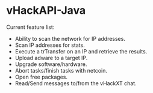 # vHackAPI-Java
Current feature list:
- Ability to scan the network for IP addresses.
- Scan IP addresses for stats.
- Execute a trTransfer on an IP and retrieve the results.
- Upload adware to a target IP.
- Upgrade software/hardware.
- Abort tasks/finish tasks with netcoin.
- Open free packages.
- Read/Send messages to/from the vHackXT chat.
